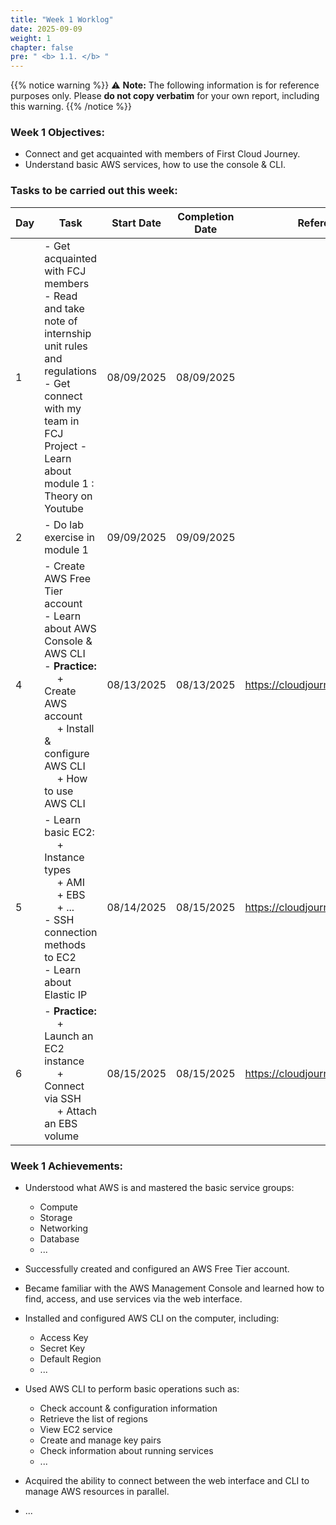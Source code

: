 ```yaml
---
title: "Week 1 Worklog"
date: 2025-09-09
weight: 1
chapter: false
pre: " <b> 1.1. </b> "
---
```


{{% notice warning %}}
⚠️ **Note:** The following information is for reference purposes only. Please **do not copy verbatim** for your own report, including this warning.
{{% /notice %}}

### Week 1 Objectives:

-   Connect and get acquainted with members of First Cloud Journey.
-   Understand basic AWS services, how to use the console & CLI.

### Tasks to be carried out this week:

| Day | Task                                                                                                                                                                                                   | Start Date | Completion Date | Reference Material                        |
| --- | ------------------------------------------------------------------------------------------------------------------------------------------------------------------------------------------------------ | ---------- | --------------- | ----------------------------------------- |
| 1   | - Get acquainted with FCJ members <br> - Read and take note of internship unit rules and regulations - Get connect with my team in FCJ Project - Learn about module 1 : Theory on Youtube              | 08/09/2025 | 08/09/2025      |
| 2   | - Do lab exercise in module 1                                                                                                                                                                          | 09/09/2025 | 09/09/2025      |
| 4   | - Create AWS Free Tier account <br> - Learn about AWS Console & AWS CLI <br> - **Practice:** <br>&emsp; + Create AWS account <br>&emsp; + Install & configure AWS CLI <br> &emsp; + How to use AWS CLI | 08/13/2025 | 08/13/2025      | <https://cloudjourney.awsstudygroup.com/> |
| 5   | - Learn basic EC2: <br>&emsp; + Instance types <br>&emsp; + AMI <br>&emsp; + EBS <br>&emsp; + ... <br> - SSH connection methods to EC2 <br> - Learn about Elastic IP <br>                              | 08/14/2025 | 08/15/2025      | <https://cloudjourney.awsstudygroup.com/> |
| 6   | - **Practice:** <br>&emsp; + Launch an EC2 instance <br>&emsp; + Connect via SSH <br>&emsp; + Attach an EBS volume                                                                                     | 08/15/2025 | 08/15/2025      | <https://cloudjourney.awsstudygroup.com/> |

### Week 1 Achievements:

-   Understood what AWS is and mastered the basic service groups:

    -   Compute
    -   Storage
    -   Networking
    -   Database
    -   ...

-   Successfully created and configured an AWS Free Tier account.

-   Became familiar with the AWS Management Console and learned how to find, access, and use services via the web interface.

-   Installed and configured AWS CLI on the computer, including:

    -   Access Key
    -   Secret Key
    -   Default Region
    -   ...

-   Used AWS CLI to perform basic operations such as:

    -   Check account & configuration information
    -   Retrieve the list of regions
    -   View EC2 service
    -   Create and manage key pairs
    -   Check information about running services
    -   ...

-   Acquired the ability to connect between the web interface and CLI to manage AWS resources in parallel.
-   ...
